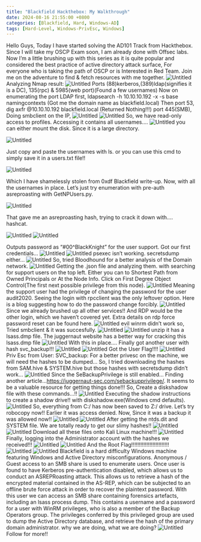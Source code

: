 ```yaml
---
title: "Blackfield Hackthebox: My Walkthrough"
date: 2024-08-16 21:55:00 +0800
categories: [Blackfield, Hard, Windows-AD]
tags: [Hard-Level, Windows-PrivEsc, Windows]
---
```


Hello Guys, Today I have started solving the AD101 Track from Hackthebox. Since I will take my OSCP Exam soon, I am already done with Offsec labs. Now I’m a little brushing up with this series as it is quite popular and considered the best practice of active directory attack surface, For everyone who is taking the path of OSCP or is Interested in Red Team. Join me on the adventure to find & fetch resources with me together.
![Untitled](https://cdn-images-1.readmedium.com/v2/resize:fit:800/1*B4PEzvHtWH6_fO0uFJIxKA.gif)
Analyzing Nmap result:
![Untitled](https://cdn-images-1.readmedium.com/v2/resize:fit:800/1*Es685Rz7vixffNein9N2ig.png)
Ports (88)kerberos,(389)ldap(signifies it is a DC), 135(rpc) & 5985(web port)(Found a few usernames)
Now on enumerating the port LDAP first,
ldapsearch -h 10.10.10.192 -x -s base namingcontexts
(Got me the domain name as blackfield.local)
Then port 53,
dig axfr @10.10.10.192 blackfield.local (Returned Nothing!!!)
port 445(SMB),
Doing smbclient on the IP,
![Untitled](https://cdn-images-1.readmedium.com/v2/resize:fit:800/1*UJGmqF5zCk6wKIo53yBRVQ.png)
![Untitled](https://cdn-images-1.readmedium.com/v2/resize:fit:800/1*lsYhaBKhKqPZQqyAa81suw.png)
So, we have read-only access to profiles. Accessing it contains all usernames….
![Untitled](https://cdn-images-1.readmedium.com/v2/resize:fit:800/1*QEEp-8Fbx7qHEnp95gij6g.png)
you can either mount the disk. Since it is a large directory.

![Untitled](https://cdn-images-1.readmedium.com/v2/resize:fit:800/1*D0sbJwoNLrZ1QDbe7sRZiQ.png)

Just copy and paste the usernames with ls. or you can use this cmd to simply save it in a users.txt file!!

![Untitled](https://cdn-images-1.readmedium.com/v2/resize:fit:800/1*QePHJasojCIwCAmFfaF5fw.png)

Which I have shamelessly stolen from 0xdf Blackfield write-up.
Now, with all the usernames in place. Let’s just try enumeration with pre-auth asreproasting with GetNPUsers.py.

![Untitled](https://cdn-images-1.readmedium.com/v2/resize:fit:800/1*vsAGMDqgMkY7CBK7f9yLgw.png)


That gave me an asreproasting hash, trying to crack it down with…. hashcat.


![Untitled](https://cdn-images-1.readmedium.com/v2/resize:fit:800/1*LnNqXwj5s5L8G-WoPqBriw.png)
![Untitled](https://cdn-images-1.readmedium.com/v2/resize:fit:800/1*3BVBoy3d9KYHSX6RzHPK5w.png)


Outputs password as “#00^BlackKnight” for the user support.
Got our first credentials…
![Untitled](https://cdn-images-1.readmedium.com/v2/resize:fit:800/1*djHb5yLa046ezQyEg_7c4Q.gif)
![Untitled](https://cdn-images-1.readmedium.com/v2/resize:fit:800/1*5hZmNURhRgT9Gf892xchbg.png)
psexec isn’t working. secretsdump either…
![Untitled](https://cdn-images-1.readmedium.com/v2/resize:fit:800/1*RRH9OppjdIjkdq_yZTBVqw.png)
So, tried Bloodhound for a better analysis of the Domain network.
![Untitled](https://cdn-images-1.readmedium.com/v2/resize:fit:800/1*FQ1rGy3WyUAlaHZ5TgYrZw.gif)
Getting the .json file and analyzing them. with searching for support users on the top left. Either you can to Shortest Path from Owned Principals or At the Node Info. Click on First Degree Object Control(The first next possible privilege from this node).
![Untitled](https://cdn-images-1.readmedium.com/v2/resize:fit:800/1*kywZ-GtP1m3WXJcXn6ZggA.png)
Meaning the support user had the privilege of changing the password for the user audit2020. Seeing the login with rpcclient was the only leftover option. Here is a blog suggesting how to do the password change forcibly.
![Untitled](https://cdn-images-1.readmedium.com/v2/resize:fit:800/1*XHMS_Y1ffqSYrTdzfFFXcA.gif)
Since we already brushed up all other services!! And RDP would be the other login, which we haven’t covered yet.
Extra details on rdp force password reset can be found here.
![Untitled](https://cdn-images-1.readmedium.com/v2/resize:fit:800/1*h-LGq9oOeXiqH9Ws6EjeuQ.png)
evil winrm didn’t work so, Tried smbclient & it was succesfully.
![Untitled](https://cdn-images-1.readmedium.com/v2/resize:fit:800/1*YqtW1jVUUOV1cu9Fr8Kd7w.png)
![Untitled](https://cdn-images-1.readmedium.com/v2/resize:fit:800/1*d4Oa1DiCOx_yT1P3t7ECQw.png)
unzip it has a lsass.dmp file. The juggernaut website has a better way for cracking this lsass.dmp file
![Untitled](https://cdn-images-1.readmedium.com/v2/resize:fit:800/1*DNDvw7yx30MR5sWDqAuA6Q.png)
With this in place…. Finally got another user with hash svc_backup!!!
![Untitled](https://cdn-images-1.readmedium.com/v2/resize:fit:800/1*iOGK52St_eHWL_4fgnKipw.png)
![Untitled](https://cdn-images-1.readmedium.com/v2/resize:fit:800/1*T0FchgQy9eBMhpad363i5Q.png)
Got the User Flag!!!!
![Untitled](https://cdn-images-1.readmedium.com/v2/resize:fit:800/1*g08G8kcIAiEXVSrbq2Et9w.gif)
Priv Esc from User: SVC_backup:
For a better privesc on the machine, we will need the hashes to be dumped… So, I tried downloading the hashes from SAM.hive & SYSTEM.hive but those hashes with secretsdump didn’t work…
![Untitled](https://cdn-images-1.readmedium.com/v2/resize:fit:800/1*2AaMedccbvC8uJJL6KQ24g.png)
Since the SeBackupPrivilege is still enabled… Finding another article…https://juggernaut-sec.com/sebackupprivilege/. It seems to be a valuable resource for getting things done!!!
So, Create a diskshadow file with these commands…!!
![Untitled](https://cdn-images-1.readmedium.com/v2/resize:fit:800/1*Ib9MwxvwSG6s_HLxEr5mOA.png)
Executing the shadow instructions to create a shadow drive!! with diskshadow.exe(Windows cmd defaults).
![Untitled](https://cdn-images-1.readmedium.com/v2/resize:fit:800/1*yfpMQtrFBKWAFAuRsuej2A.png)
So, everything from C:/ has now been saved to Z:/ drive. Let’s try robocopy now!! Earlier it was access denied. Now, Since it was a backup it was allowed now!!
![Untitled](https://cdn-images-1.readmedium.com/v2/resize:fit:800/1*Rr6mcQbXT925jFJ5T273FQ.png)
![Untitled](https://cdn-images-1.readmedium.com/v2/resize:fit:800/1*2h0z-jNdpt4cCewSDbpP2g.png)
After getting the ntds.dit and SYSTEM file. We are totally ready to get our slimy hashes!!
![Untitled](https://cdn-images-1.readmedium.com/v2/resize:fit:800/1*YD34PXMlf1IAtPoK_YcvNg.png)
![Untitled](https://cdn-images-1.readmedium.com/v2/resize:fit:800/1*fXzNxgFWbdZjbaK2aBhyDg.png)
Download all these files onto Kali Linux machine!!!
![Untitled](https://cdn-images-1.readmedium.com/v2/resize:fit:800/1*ZDZ-NOgddGM5gfT-iKFY4Q.png)
Finally, logging into the Administrator account with the hashes we received!!!
![Untitled](https://cdn-images-1.readmedium.com/v2/resize:fit:800/1*cOEA9jpOq00gsOYs9VP53Q.png)
![Untitled](https://cdn-images-1.readmedium.com/v2/resize:fit:800/1*kNodU_vRwKWB84O6cMtBPw.png)
And the Root Flag!!!!!!!!!!!!!!!!!!!!!!!!!
![Untitled](https://cdn-images-1.readmedium.com/v2/resize:fit:800/1*QP9Fpa5wqFXPEpLo8qgQDA.gif)
![Untitled](https://cdn-images-1.readmedium.com/v2/resize:fit:800/1*DUgipa_nhtSkRyi2t09ZGA.png)
Blackfield is a hard difficulty Windows machine featuring Windows and Active Directory misconfigurations. Anonymous / Guest access to an SMB share is used to enumerate users. Once user is found to have Kerberos pre-authentication disabled, which allows us to conduct an ASREPRoasting attack. This allows us to retrieve a hash of the encrypted material contained in the AS-REP, which can be subjected to an offline brute force attack in order to recover the plaintext password. With this user we can access an SMB share containing forensics artefacts, including an lsass process dump. This contains a username and a password for a user with WinRM privileges, who is also a member of the Backup Operators group. The privileges conferred by this privileged group are used to dump the Active Directory database, and retrieve the hash of the primary domain administrator.
why we are doing, what we are doing?
![Untitled](https://cdn-images-1.readmedium.com/v2/resize:fit:800/1*ID8ZWakPL0VflsQg0nPuLw.png)
Follow for more!!

